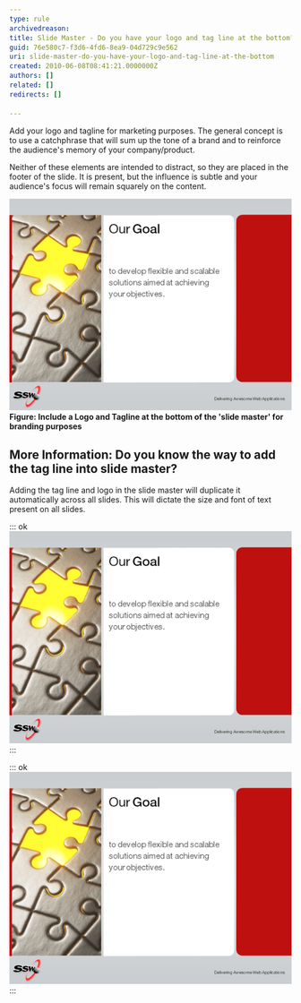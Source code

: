 ```yaml
---
type: rule
archivedreason: 
title: Slide Master - Do you have your logo and tag line at the bottom?
guid: 76e580c7-f3d6-4fd6-8ea9-04d729c9e562
uri: slide-master-do-you-have-your-logo-and-tag-line-at-the-bottom
created: 2010-06-08T08:41:21.0000000Z
authors: []
related: []
redirects: []

---
```


Add your logo and tagline for marketing purposes. The general concept is to use a catchphrase that will sum up the tone of a brand and to reinforce the audience's memory of your company/product.

Neither of these elements are intended to distract, so they are placed in the footer of the slide. It is present, but the influence is subtle and your audience's focus will remain squarely on the content.

<!--endintro-->
![](tagLine.gif) **Figure: Include a Logo and Tagline at the bottom of the 'slide master' for branding purposes** 
## More Information: Do you know the way to add the tag line into slide master?

Adding the tag line and logo in the slide master will duplicate it automatically across all slides. This will dictate the size and font of text present on all slides.

::: ok  
![Figure: Step 1 - Click 'Slide Master' button on the 'View' ribbon](tagLine.gif)  
:::

::: ok  
![Figure: Step 2 - Add your Logo and Tagline at bottom of the slide](tagLine.gif)  
:::
